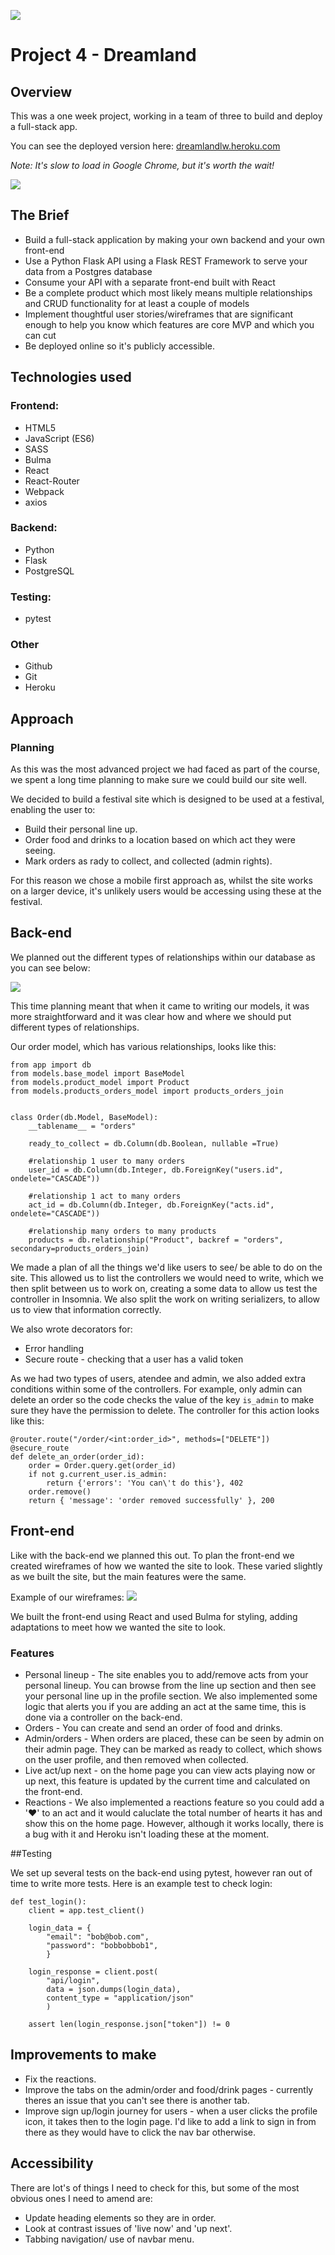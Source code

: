 ![](https://github.com/lydiarrrw/project-1/raw/main/images/GA-logo.png)
# Project 4 - Dreamland

## Overview

This was a one week project, working in a team of three to build and deploy a full-stack app.

You can see the deployed version here: [dreamlandlw.heroku.com](https://dreamlandlw.herokuapp.com/profile)

*Note: It's slow to load in Google Chrome, but it's worth the wait!*

![](./dreamland.png)

## The Brief

* Build a full-stack application by making your own backend and your own front-end
* Use a Python Flask API using a Flask REST Framework to serve your data from a Postgres database
* Consume your API with a separate front-end built with React
* Be a complete product which most likely means multiple relationships and CRUD functionality for at least a couple of models
* Implement thoughtful user stories/wireframes that are significant enough to help you know which features are core MVP and which you can cut
* Be deployed online so it's publicly accessible.

## Technologies used

### Frontend:

* HTML5
* JavaScript (ES6)
* SASS
* Bulma
* React
* React-Router
* Webpack
* axios

### Backend:

* Python
* Flask
* PostgreSQL

### Testing:

* pytest


### Other
* Github
* Git
* Heroku




## Approach

### Planning

As this was the most advanced project we had faced as part of the course, we spent a long time planning to make sure we could build our site well.

We decided to build a festival site which is designed to be used at a festival, enabling the user to:
* Build their personal line up.
* Order food and drinks to a location based on which act they were seeing.
* Mark orders as rady to collect, and collected (admin rights).

For this reason we chose a mobile first approach as, whilst the site works on a larger device, it's unlikely users would be accessing using these at the festival.

## Back-end

We planned out the different types of relationships within our database as you can see below:

![](quickbase.png)

This time planning meant that when it came to writing our models, it was more straightforward and it was clear how and where we should put different types of relationships.

Our order model, which has various relationships, looks like this:

```
from app import db
from models.base_model import BaseModel
from models.product_model import Product
from models.products_orders_model import products_orders_join


class Order(db.Model, BaseModel):
    __tablename__ = "orders"

    ready_to_collect = db.Column(db.Boolean, nullable =True)

    #relationship 1 user to many orders
    user_id = db.Column(db.Integer, db.ForeignKey("users.id", ondelete="CASCADE"))

    #relationship 1 act to many orders
    act_id = db.Column(db.Integer, db.ForeignKey("acts.id", ondelete="CASCADE"))

    #relationship many orders to many products
    products = db.relationship("Product", backref = "orders", secondary=products_orders_join)
```

We made a plan of all the things we'd like users to see/ be able to do on the site. This allowed us to list the controllers we would need to write, which we then split between us to work on, creating a some data to allow us test the controller in Insomnia. We also split the work on writing serializers, to allow us to view that information correctly.

We also wrote decorators for:
* Error handling
* Secure route - checking that a user has a valid token

As we had two types of users, atendee and admin, we also added extra conditions within some of the controllers. For example, only admin can delete an order so the code checks the value of the key `is_admin` to make sure they have the permission to delete. The controller for this action looks like this:

```
@router.route("/order/<int:order_id>", methods=["DELETE"])
@secure_route
def delete_an_order(order_id):
    order = Order.query.get(order_id)
    if not g.current_user.is_admin:
        return {'errors': 'You can\'t do this'}, 402
    order.remove()
    return { 'message': 'order removed successfully' }, 200
```


## Front-end

Like with the back-end we planned this out. To plan the front-end we created wireframes of how we wanted the site to look. These varied slightly as we built the site, but the main features were the same.

Example of our wireframes:
![](wireframes.png)

We built the front-end using React and used Bulma for styling, adding adaptations to meet how we wanted the site to look.


### Features

* Personal lineup - The site enables you to add/remove acts from your personal lineup. You can browse from the line up section and then see your personal line up in the profile section. We also implemented some logic that alerts you if you are adding an act at the same time, this is done via a controller on the back-end.
* Orders - You can create and send an order of food and drinks.
* Admin/orders - When orders are placed, these can be seen by admin on their admin page. They can be marked as ready to collect, which shows on the user profile, and then removed when collected.
* Live act/up next - on the home page you can view acts playing now or up next, this feature is updated by the current time and calculated on the front-end.
* Reactions - We also implemented a reactions feature so you could add a '❤️' to an act and it would caluclate the total number of hearts it has and show this on the home page. However, although it works locally, there is a bug with it and Heroku isn't loading these at the moment.


##Testing

We set up several tests on the back-end using pytest, however ran out of time to write more tests. Here is an example test to check login:

```
def test_login():
    client = app.test_client()

    login_data = {
        "email": "bob@bob.com", 
        "password": "bobbobbob1", 
        }

    login_response = client.post(
        "api/login",
        data = json.dumps(login_data),
        content_type = "application/json"
        )

    assert len(login_response.json["token"]) != 0
```


## Improvements to make
* Fix the reactions.
* Improve the tabs on the admin/order and food/drink pages - currently theres an issue that you can't see there is another tab.
* Improve sign up/login journey for users - when a user clicks the profile icon, it takes then to the login page. I'd like to add a link to sign in from there as they would have to click the nav bar otherwise.

## Accessibility
There are lot's of things I need to check for this, but some of the most obvious ones I need to amend are:
* Update heading elements so they are in order.
* Look at contrast issues of 'live now' and 'up next'.
* Tabbing navigation/ use of navbar menu.

